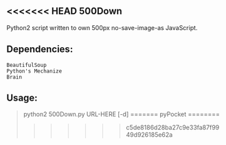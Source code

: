 <<<<<<< HEAD
500Down
-------

Python2 script written to own 500px no-save-image-as JavaScript.

Dependencies:
------------
	BeautifulSoup
	Python's Mechanize
	Brain

Usage:
------
> python2 500Down.py URL-HERE [-d]
=======
pyPocket
========
>>>>>>> c5de8186d28ba27c9e33fa87f9949d926185e62a
